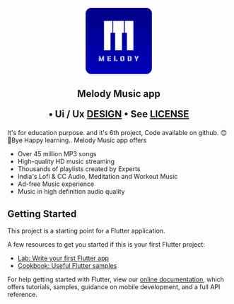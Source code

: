 <p align="center">
  <img width="150" src="/android/app/src/main/res/mipmap-xxxhdpi/ic_launcher.png" alt="logo">
</p>

## <p align="center"> Melody Music app <p align="center">•  Ui / Ux [DESIGN](https://www.figma.com/@rahulsharmadev)</a> • See [LICENSE](/LICENSE)
</p>

It's for education purpose. and it's 6th project, Code available on github.
😊👋Bye Happy learning..
Melody Music app offers
- Over 45 million MP3 songs
- High-quality HD music streaming
- Thousands of playlists created by Experts
- India's Lofi & CC Audio, Meditation and Workout Music
- Ad-free Music experience
- Music in high definition audio quality

## Getting Started

This project is a starting point for a Flutter application.

A few resources to get you started if this is your first Flutter project:

- [Lab: Write your first Flutter app](https://flutter.dev/docs/get-started/codelab)
- [Cookbook: Useful Flutter samples](https://flutter.dev/docs/cookbook)

For help getting started with Flutter, view our
[online documentation](https://flutter.dev/docs), which offers tutorials,
samples, guidance on mobile development, and a full API reference.
